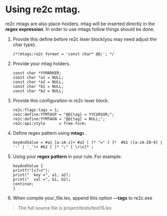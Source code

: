 # <a id="ReadingMtag">Using re2c mtag.</a>  
re2c mtags are also place-holders. mtag will be inserted directly in the **regex expression**. In order to use mtags follow things should be done.  
  1. Provide this define before re2c lexer block(you may need adjust the char type).
      ```
      /*!mtags:re2c format = 'const char* @@;'; */
      ```
  2. Provide your mtag holders.
      ```
      const char *YYMARKER;
      const char *a1 = NULL;
      const char *a2 = NULL;
      const char *b1 = NULL;
      const char *b2 = NULL;
      ```
  3. Provide this configuration in re2c lexer block.
      ```
      re2c:flags:tags = 1;
      re2c:define:YYMTAGP = "@@{tag} = YYCURSOR;";
      re2c:define:YYMTAGN = "@@{tag} = NULL;";
      re2c:api:style      = free-form;
      ```
  4. Define regex pattern using **mtag**s .
      ```
      keyAndValue = #a1 [a-zA-z]+ #a2 [ ]* "=" [ ]*  #b1 ([a-zA-Z0-9] | '-' | '_')+ #b2 [ ]* ";" [ \r\n]* ;

      ```
  5. Using your **regex pattern** in your rule. For example:
      ```
      keyAndValue {
      printf("[v]\n");
      print("  key =", a1, a2);
      print("  val =", b1, b2);
      continue;
      }
      ```
  6. When compile your_file.lex, append this option **--tags** to re2c.exe  

> The full source file is project/tests/test15.lex
